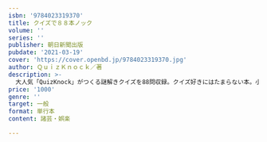 ```yaml
---
isbn: '9784023319370'
title: クイズで８８本ノック
volume: ''
series: ''
publisher: 朝日新聞出版
pubdate: '2021-03-19'
cover: 'https://cover.openbd.jp/9784023319370.jpg'
author: ＱｕｉｚＫｎｏｃｋ／著
description: >-
  大人気「QuizKnock」がつくる謎解きクイズを88問収録。クイズ好きにはたまらない本。小中学生向け月刊誌「ジュニアエ」の人気連載「謎解きクイズノック」に掲載された問題に加え、オリジナル問題も約30問。伊沢拓司さんらのクイズ座談会入り。
price: '1000'
genre: ''
target: 一般
format: 単行本
content: 諸芸・娯楽

---
```


